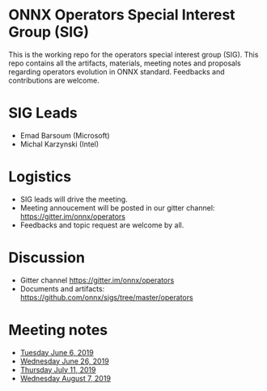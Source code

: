 # ONNX Operators Special Interest Group (SIG)

This is the working repo for the operators special interest group (SIG). This repo contains all the artifacts, materials, meeting notes and proposals regarding operators evolution in ONNX standard. Feedbacks and contributions are welcome.

# SIG Leads

* Emad Barsoum (Microsoft)
* Michal Karzynski (Intel)

# Logistics

* SIG leads will drive the meeting.
* Meeting annoucement will be posted in our gitter channel: https://gitter.im/onnx/operators
* Feedbacks and topic request are welcome by all.

# Discussion

* Gitter channel https://gitter.im/onnx/operators
* Documents and artifacts: https://github.com/onnx/sigs/tree/master/operators

# Meeting notes

* [Tuesday June 6, 2019](https://github.com/onnx/sigs/blob/master/operators/meetings/001-20190611.md)
* [Wednesday June 26, 2019](https://github.com/onnx/sigs/blob/master/operators/meetings/002-20190626.md)
* [Thursday July 11, 2019](https://github.com/onnx/sigs/blob/master/operators/meetings/003-20190711.md)
* [Wednesday August 7, 2019](https://github.com/onnx/sigs/blob/master/operators/meetings/004-20190807.md)
